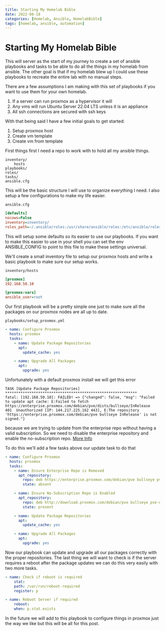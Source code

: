 ```yaml
---
title: Starting My Homelab Bible
date: 2022-08-18
categories: [Homelab, Ansible, HomelabBible]
tags: [homelab, ansible, automation]
---
```


# Starting My Homelab Bible

This will server as the start of my journey to create a set of ansible playbooks and tasks to be able to do all the things in my homelab from ansible.  The other goal is that if my homelab blew up I could use these playbooks to recreate the entire lab with no manual steps.

There are a few assumptions I am making with this set of playbooks if you want to use them for your own homelab.

1. If a server can run proxmox as a hypervisor it will
2. Any vms will run Ubuntu Server 22.04 LTS unless it is an appliance
3. All ssh connections are secured with ssh keys

With that being said I have a few initial goals to get started:

1. Setup proxmox host
2. Create vm template
3. Create vm from template

First things first I need a repo to work with to hold all my ansible things.

```
inventory/
    hosts
playbooks/
roles/
tasks/
ansible.cfg
```

This will be the basic structure I will use to organize everything I need.  I also setup a few configurations to make my life easier.

`ansible.cfg`
```ini
[defaults]
nocows=False
inventory=inventory/
roles_path=~/.ansible/roles:/usr/share/ansible/roles:/etc/ansible/roles:roles/
```

This will setup some defaults so its easier to use our playbooks.  If you want to make this easier to use in your shell you can set the env ANSIBLE_CONFIG to point to this file to make these settings universal.  

We'll create a small inventory file to setup our proxmox hosts and write a basic playbook to make sure our setup works.

`inventory/hosts`
```ini
[proxmox]
192.168.50.10

[proxmox:vars]
ansible_user=root
```

Our first playbook will be a pretty simple one just to make sure all the packages on our proxmox nodes are all up to date.

`playbooks/setup_proxmox.yml`
```yaml
- name: Configure Proxmox
  hosts: proxmox
  tasks:
    - name: Update Package Repositories
      apt:
        update_cache: yes

    - name: Upgrade All Packages
      apt:
        upgrade: yes
```

Unfortunately with a default proxmox install we will get this error

```
TASK [Update Package Repositories] ************************************************************
fatal: [192.168.50.10]: FAILED! => {"changed": false, "msg": "Failed to update apt cache: E:Failed to fetch https://enterprise.proxmox.com/debian/pve/dists/bullseye/InRelease  401  Unauthorized [IP: 144.217.225.162 443], E:The repository 'https://enterprise.proxmox.com/debian/pve bullseye InRelease' is not signed."}
```

because we are trying to update from the enterprise repo without having a valid subscription.  So we need to disable the enterprise repository and enable the no-subscription repo. [More Info](https://pve.proxmox.com/wiki/Package_Repositories)

To do this we'll add a few tasks above our update task to do that

```yaml
- name: Configure Proxmox
  hosts: proxmox
  tasks:
    - name: Ensure Enterprise Repo is Removed
      apt_repository:
        repo: deb https://enterprise.proxmox.com/debian/pve bullseye pve-enterprise
        state: absent

    - name: Ensure No-Subscription Repo is Enabled
      apt_repository:
        repo: deb http://download.proxmox.com/debian/pve bullseye pve-no-subscription
        state: present

    - name: Update Package Repositories
      apt:
        update_cache: yes

    - name: Upgrade All Packages
      apt:
        upgrade: yes
```

Now our playbook can update and upgrade all our packages correctly with the proper repositories. The last thing we will want to check is if the server requires a reboot after the package updates we can do this very easily with two more tasks.

```yaml
- name: Check if reboot is required
    stat:
    path: /var/run/reboot-required
    register: p

- name: Reboot Server if required
    reboot:
    when: p.stat.exists
```

In the future we will add to this playbook to configure things in proxmox just the way we like but this will be all for this post.